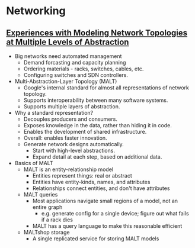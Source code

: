 # Networking 
## [Experiences with Modeling Network Topologies at Multiple Levels of Abstraction](https://www.usenix.org/conference/nsdi20/presentation/mogul)
- Big networks need automated management
  - Demand forcasting and capacity planning
  - Ordering materials - racks, switches, cables, etc.
  - Configuring switches and SDN controllers.
- Multi-Abstraction-Layer Topology (MALT)
  - Google's internal standard for almost all representations of network topology.
  - Supports interoperability between many software systems.
  - Supports multiple layers of abstraction.
- Why a standard representation?
  - Decouples producers and consumers.
  - Exposes knowledge in the data, rather than hiding it in code.
  - Enables the development of shared infrastructure.
  - Overall: enables faster innovation.
  - Generate network designs automatically. 
    - Start with high-level abstractions.
    - Expand detail at each step, based on additional data.
- Basics of MALT
  - MALT is an entity-relationship model
    - Entities represent things: real or abstract
    - Entities have entity-kinds, names, and attributes
    - Relationships connect entities, and don't have attributes
  - MALT queries
    - Most applications navigate small regions of a model, not an entire graph
      - e.g. generate config for a single device; figure out what fails if a rack dies
    - MALT has a query language to make this reasonable efficient
  - MALTshop storage
    - A single replicated service for storing MALT models
